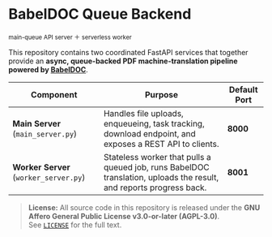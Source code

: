 # BabelDOC Queue Backend
<sup>main-queue API server ＋ serverless worker</sup>

This repository contains two coordinated FastAPI services that together provide an **async, queue-backed PDF machine-translation pipeline powered by [BabelDOC](https://github.com/funstory-ai/BabelDOC)**.

| Component | Purpose | Default Port |
|-----------|---------|--------------|
| **Main Server** (`main_server.py`) | Handles file uploads, enqueueing, task tracking, download endpoint, and exposes a REST API to clients. | **8000** |
| **Worker Server** (`worker_server.py`) | Stateless worker that pulls a queued job, runs BabelDOC translation, uploads the result, and reports progress back. | **8001** |

> **License:** All source code in this repository is released under the **GNU Affero General Public License v3.0-or-later (AGPL-3.0)**.  
> See [`LICENSE`](./LICENSE) for the full text.
